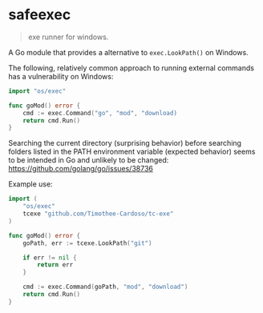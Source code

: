 # safeexec

> exe runner for windows.

A Go module that provides a alternative to `exec.LookPath()` on Windows.

The following, relatively common approach to running external commands has a vulnerability on Windows:
```go
import "os/exec"

func goMod() error {
    cmd := exec.Command("go", "mod", "download)
    return cmd.Run()
}
```

Searching the current directory (surprising behavior) before searching folders listed in the PATH environment variable (expected behavior) seems to be intended in Go and unlikely to be changed: https://github.com/golang/go/issues/38736

Example use:
```go
import (
    "os/exec"
    tcexe "github.com/Timothee-Cardoso/tc-exe"
)

func goMod() error {
    goPath, err := tcexe.LookPath("git")

    if err != nil {
        return err
    }

    cmd := exec.Command(goPath, "mod", "download")
    return cmd.Run()
}
```
